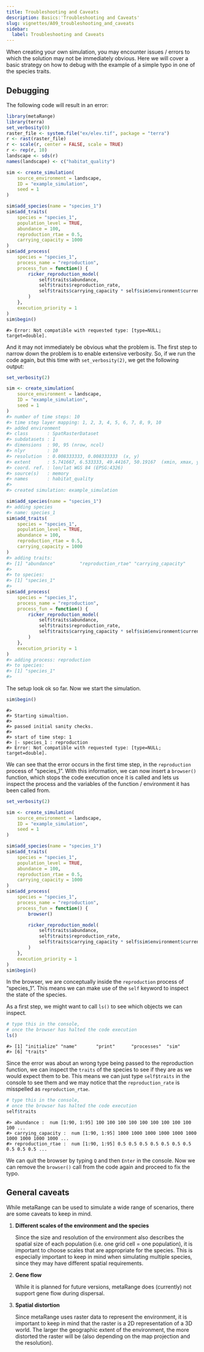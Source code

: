 ```yaml
---
title: Troubleshooting and Caveats
description: Basics:'Troubleshooting and Caveats'
slug: vignettes/A09_troubleshooting_and_caveats
sidebar:
  label: Troubleshooting and Caveats
---
```



When creating your own simulation, you may encounter issues / errors to
which the solution may not be immediately obvious. Here we will cover a
basic strategy on how to debug with the example of a simple typo in one
of the species traits.

## Debugging

The following code will result in an error:

``` r
library(metaRange)
library(terra)
set_verbosity(0)
raster_file <- system.file("ex/elev.tif", package = "terra")
r <- rast(raster_file)
r <- scale(r, center = FALSE, scale = TRUE)
r <- rep(r, 10)
landscape <- sds(r)
names(landscape) <- c("habitat_quality")

sim <- create_simulation(
    source_environment = landscape,
    ID = "example_simulation",
    seed = 1
)

sim$add_species(name = "species_1")
sim$add_traits(
    species = "species_1",
    population_level = TRUE,
    abundance = 100,
    reproduction_rtae = 0.5,
    carrying_capacity = 1000
)
sim$add_process(
    species = "species_1",
    process_name = "reproduction",
    process_fun = function() {
        ricker_reproduction_model(
            self$traits$abundance,
            self$traits$reproduction_rate,
            self$traits$carrying_capacity * self$sim$environment$current$habitat_quality
        )
    },
    execution_priority = 1
)
sim$begin()
```

    #> Error: Not compatible with requested type: [type=NULL; target=double].

And it may not immediately be obvious what the problem is. The first
step to narrow down the problem is to enable extensive verbosity. So, if
we run the code again, but this time with `set_verbosity(2)`, we get the
following output:

``` r
set_verbosity(2)

sim <- create_simulation(
    source_environment = landscape,
    ID = "example_simulation",
    seed = 1
)
#> number of time steps: 10
#> time step layer mapping: 1, 2, 3, 4, 5, 6, 7, 8, 9, 10
#> added environment
#> class       : SpatRasterDataset 
#> subdatasets : 1 
#> dimensions  : 90, 95 (nrow, ncol)
#> nlyr        : 10 
#> resolution  : 0.008333333, 0.008333333  (x, y)
#> extent      : 5.741667, 6.533333, 49.44167, 50.19167  (xmin, xmax, ymin, ymax)
#> coord. ref. : lon/lat WGS 84 (EPSG:4326) 
#> source(s)   : memory 
#> names       : habitat_quality
#> 
#> created simulation: example_simulation

sim$add_species(name = "species_1")
#> adding species
#> name: species_1
sim$add_traits(
    species = "species_1",
    population_level = TRUE,
    abundance = 100,
    reproduction_rtae = 0.5,
    carrying_capacity = 1000
)
#> adding traits:
#> [1] "abundance"         "reproduction_rtae" "carrying_capacity"
#> 
#> to species:
#> [1] "species_1"
#> 
sim$add_process(
    species = "species_1",
    process_name = "reproduction",
    process_fun = function() {
        ricker_reproduction_model(
            self$traits$abundance,
            self$traits$reproduction_rate,
            self$traits$carrying_capacity * self$sim$environment$current$habitat_quality
        )
    },
    execution_priority = 1
)
#> adding process: reproduction
#> to species:
#> [1] "species_1"
#> 
```

The setup look ok so far. Now we start the simulation.

``` r
sim$begin()
```

    #> 
    #> Starting simualtion.
    #> 
    #> passed initial sanity checks.
    #> 
    #> start of time step: 1
    #> |- species_1 : reproduction
    #> Error: Not compatible with requested type: [type=NULL; target=double].

We can see that the error occurs in the first time step, in the
`reproduction` process of “species_1”. With this information, we can now
insert a `browser()` function, which stops the code execution once it is
called and lets us inspect the process and the variables of the function
/ environment it has been called from.

``` r
set_verbosity(2)

sim <- create_simulation(
    source_environment = landscape,
    ID = "example_simulation",
    seed = 1
)

sim$add_species(name = "species_1")
sim$add_traits(
    species = "species_1",
    population_level = TRUE,
    abundance = 100,
    reproduction_rtae = 0.5,
    carrying_capacity = 1000
)
sim$add_process(
    species = "species_1",
    process_name = "reproduction",
    process_fun = function() {
        browser()

        ricker_reproduction_model(
            self$traits$abundance,
            self$traits$reproduction_rate,
            self$traits$carrying_capacity * self$sim$environment$current$habitat_quality
        )
    },
    execution_priority = 1
)
sim$begin()
```

In the browser, we are conceptually inside the `reproduction` process of
“species_1”. This means we can make use of the `self` keyword to inspect
the state of the species.

As a first step, we might want to call `ls()` to see which objects we
can inspect.

``` r
# type this in the console,
# once the browser has halted the code execution
ls()
```

    #> [1] "initialize" "name"       "print"      "processes"  "sim"       
    #> [6] "traits"

Since the error was about an wrong type being passed to the reproduction
function, we can inspect the `traits` of the species to see if they are
as we would expect them to be. This means we can just type `self$traits`
in the console to see them and we may notice that the
`reproduction_rate` is misspelled as `reproduction_rtae`.

``` r
# type this in the console,
# once the browser has halted the code execution
self$traits
```

    #> abundance :  num [1:90, 1:95] 100 100 100 100 100 100 100 100 100 100 ...
    #> carrying_capacity :  num [1:90, 1:95] 1000 1000 1000 1000 1000 1000 1000 1000 1000 1000 ...
    #> reproduction_rtae :  num [1:90, 1:95] 0.5 0.5 0.5 0.5 0.5 0.5 0.5 0.5 0.5 0.5 ...

We can quit the browser by typing `Q` and then `Enter` in the console.
Now we can remove the `browser()` call from the code again and proceed
to fix the typo.

## General caveats

While metaRange can be used to simulate a wide range of scenarios, there
are some caveats to keep in mind.

1.  **Different scales of the environment and the species**

    Since the size and resolution of the environment also describes the
    spatial size of each population (i.e. one grid cell = one
    population), it is important to choose scales that are appropriate
    for the species. This is especially important to keep in mind when
    simulating multiple species, since they may have different spatial
    requirements.

2.  **Gene flow**

    While it is planned for future versions, metaRange does (currently)
    not support gene flow during dispersal.

3.  **Spatial distortion**

    Since metaRange uses raster data to represent the environment, it is
    important to keep in mind that the raster is a 2D representation of
    a 3D world. The larger the geographic extent of the environment, the
    more distorted the raster will be (also depending on the map
    projection and the resolution).
